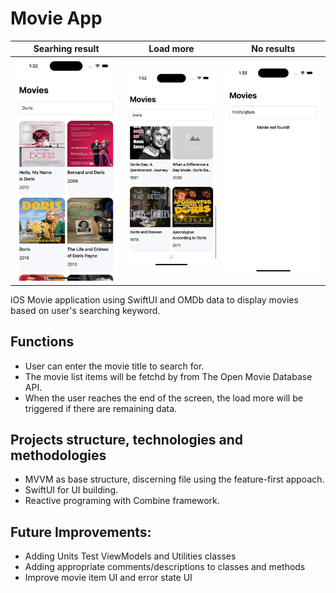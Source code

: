 # Movie App

Searhing result                |  Load more                     |  No results
:-----------------------------:|:------------------------------:|:-------------------------:
![](ScreenShots/MovieList.png) |  ![](ScreenShots/LoadMore.png) |  ![](ScreenShots/NotFound.png)

iOS Movie application using SwiftUI and OMDb data to display movies based on user's searching keyword. 

## Functions
* User can enter the movie title to search for.
* The movie list items will be fetchd by from The Open Movie Database API.
* When the user reaches the end of the screen, the load more will be triggered if there are remaining data.

## Projects structure, technologies and methodologies
* MVVM as base structure, discerning file using the feature-first appoach.
* SwiftUI for UI building.
* Reactive programing with Combine framework.

## Future Improvements:
* Adding Units Test ViewModels and Utilities classes
* Adding appropriate comments/descriptions to classes and methods
* Improve movie item UI and error state UI
